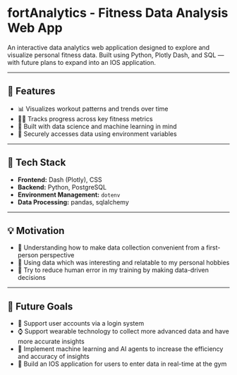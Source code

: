 # fortAnalytics - Fitness Data Analysis Web App

An interactive data analytics web application designed to explore and visualize personal fitness data. Built using Python, Plotly Dash, and SQL — with future plans to expand into an IOS application.

---

## 🚀 Features

- 📊 Visualizes workout patterns and trends over time  
- 🏋️‍♂️ Tracks progress across key fitness metrics  
- 🧠 Built with data science and machine learning in mind  
- 🔐 Securely accesses data using environment variables

---

## 🧰 Tech Stack

- **Frontend:** Dash (Plotly), CSS  
- **Backend:** Python, PostgreSQL
- **Environment Management:** `dotenv`  
- **Data Processing:** pandas, sqlalchemy

---

## 💡 Motivation

- 🛃 Understanding how to make data collection convenient from a first-person perspective
- 💪 Using data which was interesting and relatable to my personal hobbies
- 🤖 Try to reduce human error in my training by making data-driven decisions

---

## 📌 Future Goals

- 🧾 Support user accounts via a login system
- ⌚️ Support wearable technology to collect more advanced data and have more accurate insights
- 🔮 Implement machine learning and AI agents to increase the efficiency and accuracy of insights
- 📲 Build an IOS application for users to enter data in real-time at the gym
